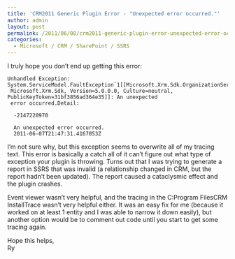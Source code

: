 ```yaml
---
title: 'CRM2011 Generic Plugin Error - "Unexpected error occurred."'
author: admin
layout: post
permalink: /2011/06/08/crm2011-generic-plugin-error-unexpected-error-occurred/
categories:
  - Microsoft / CRM / SharePoint / SSRS
---
```



I truly hope you don’t end up getting this error:

    Unhandled Exception: System.ServiceModel.FaultException`1[[Microsoft.Xrm.Sdk.OrganizationServiceFault,
     Microsoft.Xrm.Sdk, Version=5.0.0.0, Culture=neutral, PublicKeyToken=31bf3856ad364e35]]: An unexpected
     error occurred.Detail: 
    
      -2147220970
      
      An unexpected error occurred.
      2011-06-07T21:47:31.4167053Z
      
      
    

I’m not sure why, but this exception seems to overwrite all of my tracing text. This error is basically a catch all of it can’t figure out what type of exception your plugin is throwing. Turns out that I was trying to generate a report in SSRS that was invalid (a relationship changed in CRM, but the report hadn’t been updated). The report caused a cataclysmic effect and the plugin crashes. 

Event viewer wasn’t very helpful, and the tracing in the C:Program FilesCRM InstallTrace wasn’t very helpful either. It was an easy fix for me (because it worked on at least 1 entity and I was able to narrow it down easily), but another option would be to comment out code until you start to get some tracing again.

Hope this helps,  
Ry
